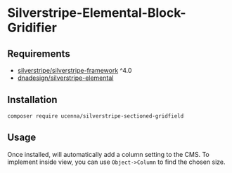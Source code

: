 # Silverstripe-Elemental-Block-Gridifier

## Requirements ##
* [silverstripe/silverstripe-framework](https://github.com/silverstripe/silverstripe-framework) ^4.0
* [dnadesign/silverstripe-elemental](https://github.com/dnadesign/silverstripe-elemental)

## Installation ##
`composer require ucenna/silverstripe-sectioned-gridfield`

## Usage ##
Once installed, will automatically add a column setting to the CMS.
To implement inside view, you can use `Object->Column` to find the chosen size.
